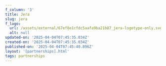 ```yaml
---
f_column: '3'
title: Jera
slug: jera
f_logo:
  url: /assets/external/67ef8e1cfdc5aafa9ba21b87_jera-logotype-only.svg
  alt: null
updated-on: '2025-04-04T07:45:35.034Z'
created-on: '2025-04-04T07:45:35.034Z'
published-on: '2025-04-04T07:45:40.896Z'
layout: '[partnerships].html'
tags: partnerships
---
```



